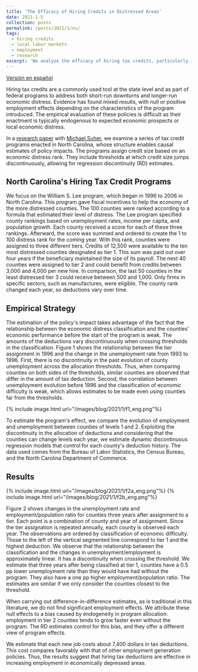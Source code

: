 ```yaml
---
title: 'The Efficacy of Hiring Credits in Distressed Areas'
date: 2021-1-5
collection: posts
permalink: /posts/2021/1/nc/
tags:
  - hiring credits
  - local labor markets
  - employment
  - research
excerpt: 'We analyze the efficacy of hiring tax credits, particularly in distressed labor markets. These types of programs have provenhard to assess as their introduction tends to be endogenous. We find sizable and robust impacts on employment and unemployment: a $9,000 credit leads to a nearly 0.5 percentage points reduction in the unemployment rate  and a 3% increase in employment in the counties where the credit was made available.'
---
```


[Versión en español](/posts/2020/11/nc_es)


Hiring tax credits are a commonly used tool at the state level and as part of federal programs to address both short-run downturns and longer-run economic distress. Evidence has found mixed results, with null or positive employment effects depending on the characteristics of the program introduced. The empirical evaluation of these policies is difficult as their enactment is typically endogenous to expected economic prospects or local economic distress.

In a [research paper](/files/Perez_Suher_NC_Hiring_Credits.pdf) with [Michael Suher](https://www.federalreserve.gov/econres/michael-suher.htm), we examine a series of tax credit programs enacted in North Carolina, whose structure enables causal estimates of policy impacts. The programs assign credit size based on an economic distress rank. They include thresholds at which credit size jumps discontinuously, allowing for regression discontinuity (RD) estimates. 

## North Carolina's Hiring Tax Credit Programs

We focus on the William S. Lee program, which began in 1996 to 2006 in North Carolina. This program gave fiscal incentives to help the economy of the more distressed counties. The 100 counties were ranked according to a formula that estimated their level of distress. The Lee program specified county rankings based on unemployment rates, income per capita, and population growth. Each county received a score for each of these three rankings. Afterward, the score was summed and ordered to create the 1 to 100 distress rank for the coming year. With this rank, counties were assigned to three different tiers. Credits of 12,500 were available to the ten most distressed counties designated as tier 1. This sum was paid out over four years if the beneficiary maintained the size of its payroll. The next 40 counties were assigned to tier 2 and could benefit from credits between 3,000 and 4,000 per new hire. In comparison, the last 50 counties in the least distressed tier 3 could receive between 500 and 1,000. Only firms in specific sectors, such as manufactures, were eligible. The county rank changed each year, so deductions vary over time.



## Empirical Strategy

The estimation of the policy's impact takes advantage of the fact that the relationship between the economic distress classification and the counties' economic performance before the start of the program is weak. The amounts of the deductions vary discontinuously when crossing thresholds in the classification. Figure 1 shows the relationship between the tier assignment in 1996 and the change in the unemployment rate from 1993 to 1996. First, there is no discontinuity in the past evolution of county unemployment across the allocation thresholds. Thus, when comparing counties on both sides of the thresholds, similar counties are observed that differ in the amount of tax deduction. Second, the correlation between unemployment evolution before 1996 and the classification of economic difficulty is weak, which allows estimates to be made even using counties far from the thresholds.

{% include image.html url="/images/blog/2021/1/f1_eng.png"%}

To estimate the program's effect, we compare the evolution of employment and unemployment between counties of levels 1 and 2. Exploiting the discontinuity in the allocation of deductions and considering that the counties can change levels each year, we estimate dynamic discontinuous regression models that control for each county's deduction history. The data used comes from the Bureau of Labor Statistics, the Census Bureau, and the North Carolina Department of Commerce.

## Results

{% include image.html url="/images/blog/2021/1/f2a_eng.png"%}
{% include image.html url="/images/blog/2021/1/f2b_eng.png"%}

Figure 2 shows changes in the unemployment rate and employment/population ratio for counties three years after assignment to a tier. Each point is a combination of county and year of assignment. Since the tier assignation is repeated annually, each county is observed each year. The observations are ordered by classification of economic difficulty. Those to the left of the vertical segmented line correspond to tier 1 and the highest deduction. We observe that the relationship between the classification and the changes in unemployment/employment is approximately linear. It has a discontinuity when crossing the threshold. We estimate that three years after being classified at tier 1, counties have a 0.5 pp lower unemployment rate than they would have had without the program. They also have a one pp higher employment/population ratio. The estimates are similar if we only consider the counties closest to the threshold. 

When carrying out difference-in-difference estimates, as is traditional in this literature, we do not find significant employment effects. We attribute these null effects to a bias caused by endogeneity in program allocation: employment in tier 2 counties tends to grow faster even without the program. The RD estimates control for this bias, and they offer a different view of program effects.

We estimate that each new job costs about 7,400 dollars in tax deductions. This cost compares favorably with that of other employment generation policies. Thus, the results suggest that hiring tax deductions are effective in increasing employment in economically depressed areas.



